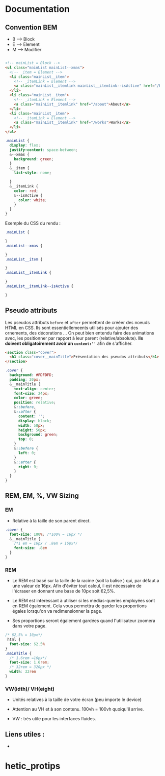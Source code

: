 # Documentation

## Convention BEM

* B --> Block
* E --> Element
* M --> Modifier

```html

<!-- mainList = Block -->
<ul class="mainList mainList--xmas">
  <!-- _item = Element -->
  <li class="mainList__item">
    <!-- _itemLink = Element -->
    <a class="mainList__itemlink mainList__itemlink--isActive" href="/home">Home</a>
  </li>
  <li class="mainList__item">
    <!-- _itemLink = Element -->
    <a class="mainList__itemlink" href="/about">About</a>
  </li>
  <li class="mainList__item">
    <!-- _itemLink = Element -->
    <a class="mainList__itemlink" href="/works">Works</a>
  </li>
</ul>
```

```css
.mainList {
  display: flex;
  justify-content: space-between;
  &--xmas {
    background: green;
  }
  &__item {
    list-style: none;

  }
  &__itemLink {
    color: red;
    &--isActive {
      color: white;
    }
  }
}
```

Exemple du CSS du rendu :

```css
.mainList {

}
.mainList--xmas {

}
.mainList__item {

}
.mainList__itemLink {

}
.mainList__itemLink--isActive {

}
```

## Pseudo attributs

Les pseudos attributs `before` et `after` permettent de crééer des noeuds HTML en CSS.
Ils sont essentiellemeents utilisés pour ajouter des ornements, des décorations ...
On peut bien entendu faire des animations avec, les positionner par rapport à leur parent
(relative/absolute). **Ils doivent obligatoirement avoir un `content:''`**
afin de s'afficher.

```html
<section class="cover">
  <h1 class="cover__mainTitle">Présentation des pseudos attributs</h1>
</section>
```

```css
.cover {
  background: #FDFDFD;
  padding: 20px;
  &__mainTitle {
    text-align: center;
    font-size: 24px;
    color: green;
    position: relative;
    &::before,
    &::after {
      content: '';
      display: block;
      width: 50px;
      height: 50px;
      background: green;
      top: 0;
    }
    &::before {
      left: 0;
    }
    &::after {
      right: 0;
    }
  }
}
```


## REM, EM, %, VW Sizing

### EM

* Relative à la taille de son parent direct.

```css
.cover {
  font-size: 100%; /*100% = 16px */
  &__mainTitle {
    /*1 em = 16px / .8em ≠ 16px*/
    font-size: .8em
  }
}
```

### REM

* Le REM est basé sur la taille de la racine (soit la balise <html>) qui, par défaut
a une valeur de 16px. Afin d'éviter tout calcul, il est nécessaire de l'écraser
en donnant une base de 10px soit 62,5%.

* Le REM est interessant à utiliser si les médias-queries employées sont en REM
également. Cela vous permettra de garder les proportions égales lorsqu'on va
redimensionner la page.

* Ses proportions seront également gardées quand l'utilisateur zoomera dans votre
page.

```css
/* 62,5% = 10px*/
 html {
  font-size: 62.5%
}
.mainTitle {
  /* 1.6rem =16px*/
  font-size: 1.6rem;
  /* 32rem = 320px */
  width: 32rem
}

```

### VW(idth)/ VH(eight)

* Unités relatives à la taille de votre écran (peu importe le device)

* Attention au VH et à son contenu. 100vh = 100vh quoiqu'il arrive.

* VW : très utile pour les interfaces fluides.


## Liens utiles :

* [Caniuse]: https://caniuse.com/#feat=viewport-units
# hetic_protips
